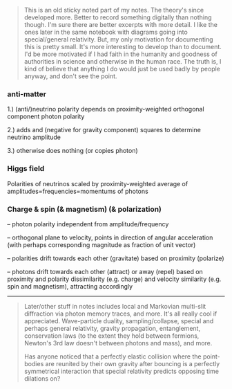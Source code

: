 > This is an old sticky noted part of my notes. The theory's since developed more. Better to record something digitally than nothing though. I'm sure there are better excerpts with more detail. I like the ones later in the same notebook with diagrams going into special/general relativity. But, my only motivation for documenting this is pretty small. It's more interesting to develop than to document. I'd be more motivated if I had faith in the humanity and goodness of authorities in science and otherwise in the human race. The truth is, I kind of believe that anything I do would just be used badly by people anyway, and don't see the point.

### anti-matter

1.) (anti/)neutrino polarity depends on proximity-weighted orthogonal component photon polarity

2.) adds and (negative for gravity component) squares to determine neutrino amplitude

3.) otherwise does nothing (or copies photon)

### Higgs field

Polarities of neutrinos scaled by proximity-weighted average of amplitudes=frequencies=momentums of photons

### Charge & spin (& magnetism) (& polarization)

– photon polarity independent from amplitude/frequency

– orthogonal plane to velocity, points in direction of angular acceleration (with perhaps corresponding magnitude as fraction of unit vector)

– polarities drift towards each other (gravitate) based on proximity (polarize)

– photons drift towards each other (attract) or away (repel) based on proximity and polarity dissimilarity (e.g. charge) and velocity similarity (e.g. spin and magnetism), attracting accordingly

---

> Later/other stuff in notes includes local and Markovian multi-slit diffraction via photon memory traces, and more. It's all really cool if appreciated. Wave-particle duality, sampling/collapse, special and perhaps general relativity, gravity propagation, entanglement, conservation laws (to the extent they hold between fermions, Newton's 3rd law doesn't between photons and mass), and more.
>
> Has anyone noticed that a perfectly elastic collision where the point-bodies are reunited by their own gravity after bouncing is a perfectly symmetrical interaction that special relativity predicts opposing time dilations on?
